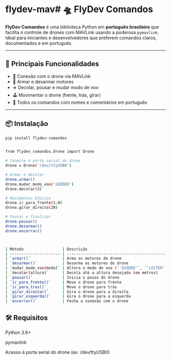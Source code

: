 # flydev-mav# 🛸 FlyDev Comandos

**FlyDev Comandos** é uma biblioteca Python em **português brasileiro** que facilita o controle de drones com MAVLink usando a poderosa `pymavlink`. Ideal para iniciantes e desenvolvedores que preferem comandos claros, documentados e em português.

---

## 🚀 Principais Funcionalidades

- 📡 Conexão com o drone via MAVLink
- 🔐 Armar e desarmar motores
- ✈️ Decolar, pousar e mudar modo de voo
- 🕹️ Movimentar o drone (frente, trás, girar)
- 🧠 Todos os comandos com nomes e comentários em português

---

## 📦 Instalação

```bash
pip install flydev-comandos


from flydev_comandos.drone import Drone

# Conecte à porta serial do drone
drone = Drone('/dev/ttyUSB0')

# Armar e decolar
drone.armar()
drone.mudar_modo_voo('GUIDED')
drone.decolar(3)

# Movimentos básicos
drone.ir_para_frente(1.0)
drone.girar_direita(20)

# Pousar e finalizar
drone.pousar()
drone.desarmar()
drone.encerrar()



| Método                 | Descrição                                     |
| ---------------------- | --------------------------------------------- |
| `armar()`              | Arma os motores do drone                      |
| `desarmar()`           | Desarma os motores do drone                   |
| `mudar_modo_voo(modo)` | Altera o modo de voo (`'GUIDED'`, `'LOITER'`) |
| `decolar(altura)`      | Decola até a altura desejada (em metros)      |
| `pousar()`             | Inicia o pouso do drone                       |
| `ir_para_frente()`     | Move o drone para frente                      |
| `ir_para_tras()`       | Move o drone para trás                        |
| `girar_direita()`      | Gira o drone para a direita                   |
| `girar_esquerda()`     | Gira o drone para a esquerda                  |
| `encerrar()`           | Fecha a conexão com o drone                   |
```

## 🛠️ Requisitos
Python 3.6+

pymavlink

Acesso à porta serial do drone (ex: /dev/ttyUSB0)